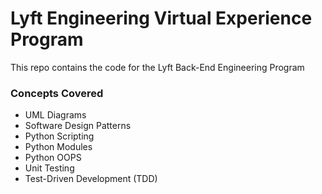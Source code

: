 # Lyft Engineering Virtual Experience Program
This repo contains the code for the Lyft Back-End Engineering Program

### Concepts Covered

- UML Diagrams
- Software Design Patterns
- Python Scripting
- Python Modules
- Python OOPS
- Unit Testing
- Test-Driven Development (TDD)